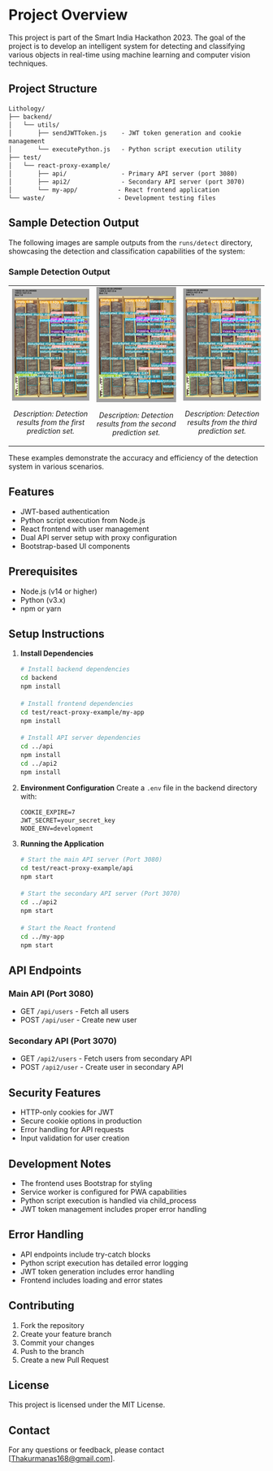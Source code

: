 # Project Overview
This project is part of the Smart India Hackathon 2023. The goal of the project is to develop an intelligent system for detecting and classifying various objects in real-time using machine learning and computer vision techniques.

## Project Structure
```
Lithology/
├── backend/
│   └── utils/
│       ├── sendJWTToken.js    - JWT token generation and cookie management
│       └── executePython.js   - Python script execution utility
├── test/
│   └── react-proxy-example/
│       ├── api/               - Primary API server (port 3080)
│       ├── api2/              - Secondary API server (port 3070)
│       └── my-app/           - React frontend application
└── waste/                    - Development testing files
```

## Sample Detection Output

The following images are sample outputs from the `runs/detect` directory, showcasing the detection and classification capabilities of the system:

### Sample Detection Output

<table>
   <tr>
      <td style="text-align: center;">
         <img src="runs/detect/predict/1.jpg" alt="Predict 1" style="width: 200px;">
         <p><em>Description: Detection results from the first prediction set.</em></p>
      </td>
      <td style="text-align: center;">
         <img src="runs/detect/predict2/2.jpg" alt="Predict 2" style="width: 200px;">
         <p><em>Description: Detection results from the second prediction set.</em></p>
      </td>
      <td style="text-align: center;">
         <img src="runs/detect/predict3/3.jpg" alt="Predict 3" style="width: 200px;">
         <p><em>Description: Detection results from the third prediction set.</em></p>
      </td>
   </tr>
</table>

These examples demonstrate the accuracy and efficiency of the detection system in various scenarios.

## Features
- JWT-based authentication
- Python script execution from Node.js
- React frontend with user management
- Dual API server setup with proxy configuration
- Bootstrap-based UI components

## Prerequisites
- Node.js (v14 or higher)
- Python (v3.x)
- npm or yarn

## Setup Instructions

1. **Install Dependencies**
   ```bash
   # Install backend dependencies
   cd backend
   npm install

   # Install frontend dependencies
   cd test/react-proxy-example/my-app
   npm install

   # Install API server dependencies
   cd ../api
   npm install
   cd ../api2
   npm install
   ```

2. **Environment Configuration**
   Create a `.env` file in the backend directory with:
   ```
   COOKIE_EXPIRE=7
   JWT_SECRET=your_secret_key
   NODE_ENV=development
   ```

3. **Running the Application**
   ```bash
   # Start the main API server (Port 3080)
   cd test/react-proxy-example/api
   npm start

   # Start the secondary API server (Port 3070)
   cd ../api2
   npm start

   # Start the React frontend
   cd ../my-app
   npm start
   ```

## API Endpoints

### Main API (Port 3080)
- GET `/api/users` - Fetch all users
- POST `/api/user` - Create new user

### Secondary API (Port 3070)
- GET `/api2/users` - Fetch users from secondary API
- POST `/api2/user` - Create user in secondary API

## Security Features
- HTTP-only cookies for JWT
- Secure cookie options in production
- Error handling for API requests
- Input validation for user creation

## Development Notes
- The frontend uses Bootstrap for styling
- Service worker is configured for PWA capabilities
- Python script execution is handled via child_process
- JWT token management includes proper error handling

## Error Handling
- API endpoints include try-catch blocks
- Python script execution has detailed error logging
- JWT token generation includes error handling
- Frontend includes loading and error states

## Contributing
1. Fork the repository
2. Create your feature branch
3. Commit your changes
4. Push to the branch
5. Create a new Pull Request

## License
This project is licensed under the MIT License.

## Contact
For any questions or feedback, please contact [Thakurmanas168@gmail.com].

